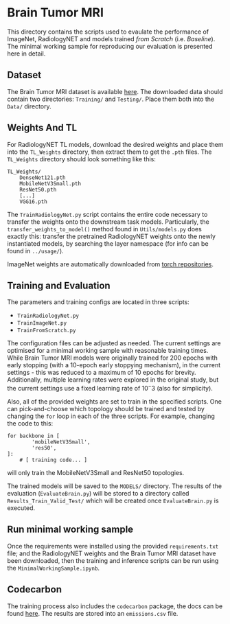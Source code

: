 # Brain Tumor MRI

This directory contains the scripts used to evaulate the performance of ImageNet, RadiologyNET and models trained *from Scratch* (i.e. *Baseline*). The minimal working sample for reproducing our evaluation is presented here in detail.

## Dataset

The Brain Tumor MRI dataset is available [here](https://www.kaggle.com/datasets/masoudnickparvar/brain-tumor-mri-dataset). The downloaded data should contain two directories: `Training/` and `Testing/`. Place them both into the `Data/` directory.

## Weights And TL

For RadiologyNET TL models, download the desired weights and place them into the `TL_Weights` directory, then extract them to get the `.pth` files. The `TL_Weights` directory should look something like this:

```
TL_Weights/
    DenseNet121.pth
    MobileNetV3Small.pth
    ResNet50.pth
    [...]
    VGG16.pth
```

The `TrainRadiologyNet.py` script contains the entire code necessary to transfer the weights onto the downstream task models. Particularly, the `transfer_weights_to_model()` method found in `Utils/models.py`  does exactly this: transfer the pretrained RadiologyNET weights onto the newly instantiated models, by searching the layer namespace (for info can be found in `../usage/`).

ImageNet weights are automatically downloaded from [torch repositories](https://pytorch.org/vision/stable/models.html).

## Training and Evaluation
The parameters and training configs are located in three scripts:
* `TrainRadiologyNet.py`
* `TrainImageNet.py`
* `TrainFromScratch.py`

The configuration files can be adjusted as needed. The current settings are optimised for a minimal working sample with reasonable training times. While Brain Tumor MRI models were originally trained for 200 epochs with early stopping (with a 10-epoch early stoppying mechanism), in the current settings - this was reduced to a maximum of 10 epochs for brevity. Additionally, multiple learning rates were explored in the original study, but the current settings use a fixed learning rate of $10^-3$ (also for simplicity).

Also, all of the provided weights are set to train in the specified scripts. One can pick-and-choose which topology should be trained and tested by changing the `for` loop in each of the three scripts. For example, changing the code to this:
```
for backbone in [
        'mobileNetV3Small',
        'res50',
]:
    # [ training code... ]
```
will only train the MobileNetV3Small and ResNet50 topologies.

The trained models will be saved to the `MODELS/` directory. The results of the evaluation (`EvaluateBrain.py`) will be stored to a directory called `Results_Train_Valid_Test/` which will be created once `EvaluateBrain.py` is executed.

## Run minimal working sample
Once the requirements were installed using the provided `requirements.txt` file; and the RadiologyNET weights and the Brain Tumor MRI dataset have been downloaded, then the training and inference scripts can be run using the `MinimalWorkingSample.ipynb`. 

## Codecarbon
The training process also includes the `codecarbon` package, the docs can be found [here](https://mlco2.github.io/codecarbon/examples.html). The results are stored into an `emissions.csv` file.
